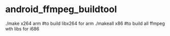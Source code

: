 # android_ffmpeg_buildtool

./make x264 arm #to build libx264 for arm
./makeall x86 #to build all ffmpeg wth libs for i686
